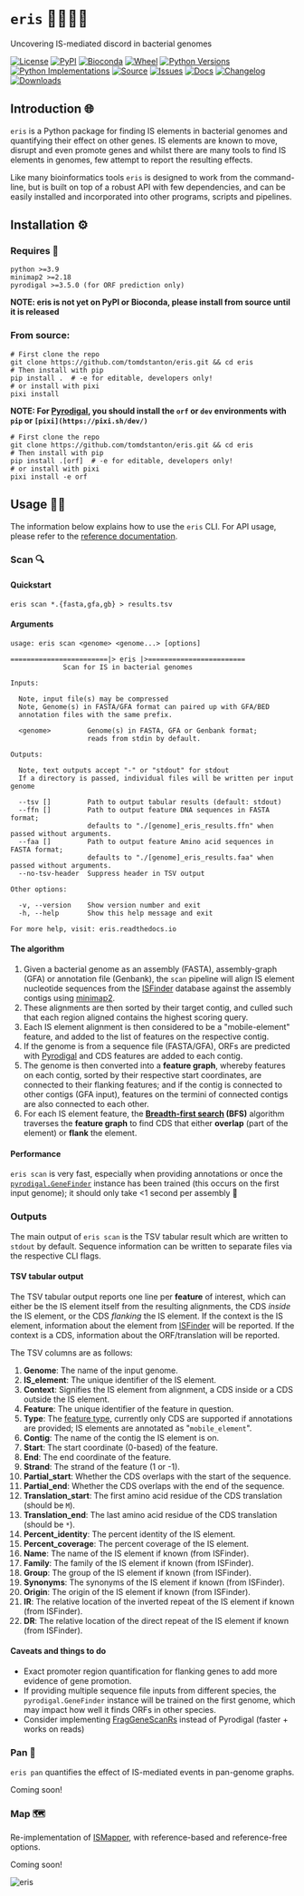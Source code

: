 # `eris` 🧬🧞‍♀🔮️
Uncovering IS-mediated discord in bacterial genomes

[![License](https://img.shields.io/badge/license-GPLv3-blue.svg?style=flat-square&maxAge=2678400)](https://choosealicense.com/licenses/gpl-3.0/)
[![PyPI](https://img.shields.io/pypi/v/eris.svg?style=flat-square&maxAge=3600&logo=PyPI)](https://pypi.org/project/eris)
[![Bioconda](https://img.shields.io/conda/vn/bioconda/eris?style=flat-square&maxAge=3600&logo=anaconda)](https://anaconda.org/bioconda/eris)
[![Wheel](https://img.shields.io/pypi/wheel/eris.svg?style=flat-square&maxAge=3600)](https://pypi.org/project/eris/#files)
[![Python Versions](https://img.shields.io/pypi/pyversions/eris.svg?style=flat-square&maxAge=600&logo=python)](https://pypi.org/project/eris/#files)
[![Python Implementations](https://img.shields.io/pypi/implementation/eris.svg?style=flat-square&maxAge=600&label=impl)](https://pypi.org/project/eris/#files)
[![Source](https://img.shields.io/badge/source-GitHub-303030.svg?maxAge=2678400&style=flat-square)](https://github.com/tomdstanton/eris/)
[![Issues](https://img.shields.io/github/issues/tomdstanton/eris.svg?style=flat-square&maxAge=600)](https://github.com/tomdstanton/eris/issues)
[![Docs](https://img.shields.io/readthedocs/eris/latest?style=flat-square&maxAge=600)](https://eris.readthedocs.io)
[![Changelog](https://img.shields.io/badge/keep%20a-changelog-8A0707.svg?maxAge=2678400&style=flat-square)](https://github.com/tomdstanton/eris/blob/main/CHANGELOG.md)
[![Downloads](https://img.shields.io/pypi/dm/eris?style=flat-square&color=303f9f&maxAge=86400&label=downloads)](https://pepy.tech/project/eris)

## Introduction 🌐
`eris` is a Python package for finding IS elements in bacterial genomes and quantifying their effect on other genes.
IS elements are known to move, disrupt and even promote genes and whilst there are many tools to find IS elements in
genomes, few attempt to report the resulting effects. 

Like many bioinformatics tools `eris` is designed to work from 
the command-line, but is built on top of a robust API with few dependencies, and can be easily installed and
incorporated into other programs, scripts and pipelines.

## Installation ⚙️

### Requires 🧰
```
python >=3.9
minimap2 >=2.18
pyrodigal >=3.5.0 (for ORF prediction only)
```
**NOTE: eris is not yet on PyPI or Bioconda, please install from source until it is released**

### From source:
```shell
# First clone the repo
git clone https://github.com/tomdstanton/eris.git && cd eris
# Then install with pip
pip install .  # -e for editable, developers only!
# or install with pixi
pixi install
```

**NOTE: For [Pyrodigal](https://pyrodigal.readthedocs.io/en/stable/), you should install the `orf` or `dev`
environments with `pip` or `[pixi](https://pixi.sh/dev/)`**

```shell
# First clone the repo
git clone https://github.com/tomdstanton/eris.git && cd eris
# Then install with pip
pip install .[orf]  # -e for editable, developers only!
# or install with pixi
pixi install -e orf
```

## Usage 🧑‍💻
The information below explains how to use the `eris` CLI. 
For API usage, please refer to the [reference documentation](https://tomdstanton.github.io/eris/reference/eris/).

### Scan 🔍

#### Quickstart
`eris scan *.{fasta,gfa,gb} > results.tsv`

#### Arguments
```shell
usage: eris scan <genome> <genome...> [options]

========================|> eris |>========================
             Scan for IS in bacterial genomes             

Inputs:
  
  Note, input file(s) may be compressed
  Note, Genome(s) in FASTA/GFA format can paired up with GFA/BED
  annotation files with the same prefix.

  <genome>         Genome(s) in FASTA, GFA or Genbank format;
                   reads from stdin by default.

Outputs:
  
  Note, text outputs accept "-" or "stdout" for stdout
  If a directory is passed, individual files will be written per input genome

  --tsv []         Path to output tabular results (default: stdout)
  --ffn []         Path to output feature DNA sequences in FASTA format;
                   defaults to "./[genome]_eris_results.ffn" when passed without arguments.
  --faa []         Path to output feature Amino acid sequences in FASTA format;
                   defaults to "./[genome]_eris_results.faa" when passed without arguments.
  --no-tsv-header  Suppress header in TSV output

Other options:

  -v, --version    Show version number and exit
  -h, --help       Show this help message and exit

For more help, visit: eris.readthedocs.io
```

#### The algorithm 
1. Given a bacterial genome as an assembly (FASTA), assembly-graph (GFA) or annotation file (Genbank), the `scan` pipeline
will align IS element nucleotide sequences from the [ISFinder](https://isfinder.biotoul.fr/) database against the 
assembly contigs using [minimap2](https://lh3.github.io/minimap2/).
1. These alignments are then sorted by their target contig, and culled such that each region aligned contains the highest 
scoring query.
1. Each IS element alignment is then considered to be a "mobile-element" feature, and added to the list
of features on the respective contig.
1. If the genome is from a sequence file (FASTA/GFA), ORFs are predicted with 
[Pyrodigal](https://pyrodigal.readthedocs.io/en/stable) and CDS features are added to each contig.
1. The genome is then converted into a **feature graph**, whereby features on each contig, sorted by their respective
start coordinates, are connected to their flanking features; and if the contig is connected to other contigs 
(GFA input), features on the termini of connected contigs are also connected to each other.
1. For each IS element feature, the **[Breadth-first search](https://en.wikipedia.org/wiki/Breadth-first_search) (BFS)**
algorithm traverses the **feature graph** to find CDS that either **overlap** (part of the element) or **flank**
the element.

#### Performance 
`eris scan` is very fast, especially when providing annotations or once the 
[`pyrodigal.GeneFinder`](https://pyrodigal.readthedocs.io/en/stable/api/gene_finder.html#genefinder) instance has been
trained (this occurs on the first input genome); it should only take <1 second per assembly 🚀

### Outputs

The main output of `eris scan` is the TSV tabular result which are written to `stdout` by default. Sequence information
can be written to separate files via the respective CLI flags.

#### TSV tabular output

The TSV tabular output reports one line per **feature** of interest, which can either be the IS element itself from the
resulting alignments, the CDS _inside_ the IS element, or the CDS _flanking_ the IS element. If the context is the
IS element, information about the element from [ISFinder](https://isfinder.biotoul.fr/) will be reported. If the context is a CDS, information about
the ORF/translation will be reported.

The TSV columns are as follows:

1. **Genome**: The name of the input genome.
1. **IS_element**: The unique identifier of the IS element.
1. **Context**: Signifies the IS element from alignment, a CDS inside or a CDS outside the IS element.
1. **Feature**: The unique identifier of the feature in question.
1. **Type**: The [feature type](https://www.insdc.org/submitting-standards/feature-table/), currently only CDS are 
supported if annotations are provided; IS elements are annotated as "`mobile_element`".
1. **Contig**: The name of the contig the IS element is on.
1. **Start**: The start coordinate (0-based) of the feature.
1. **End**: The end coordinate of the feature.
1. **Strand**: The strand of the feature (1 or -1).
1. **Partial_start**: Whether the CDS overlaps with the start of the sequence.
1. **Partial_end**: Whether the CDS overlaps with the end of the sequence.
1. **Translation_start**: The first amino acid residue of the CDS translation (should be `M`).
1. **Translation_end**: The last amino acid residue of the CDS translation (should be `*`).
1. **Percent_identity**: The percent identity of the IS element.
1. **Percent_coverage**: The percent coverage of the IS element.
1. **Name**: The name of the IS element if known (from ISFinder).
1. **Family**: The family of the IS element if known (from ISFinder).
1. **Group**: The group of the IS element if known (from ISFinder).
1. **Synonyms**: The synonyms of the IS element if known (from ISFinder).
1. **Origin**: The origin of the IS element if known (from ISFinder).
1. **IR**: The relative location of the inverted repeat of the IS element if known (from ISFinder).
1. **DR**: The relative location of the direct repeat of the IS element if known (from ISFinder).

#### Caveats and things to do
 - Exact promoter region quantification for flanking genes to add more evidence of gene promotion.
 - If providing multiple sequence file inputs from different species, the `pyrodigal.GeneFinder` instance
will be trained on the first genome, which may impact how well it finds ORFs in other species.
 - Consider implementing [FragGeneScanRs](https://github.com/unipept/FragGeneScanRs) instead of Pyrodigal 
(faster + works on reads)


### Pan 🦘
`eris pan` quantifies the effect of IS-mediated events in pan-genome graphs.

Coming soon!

### Map 🗺️
Re-implementation of [ISMapper](https://github.com/jhawkey/IS_mapper), with reference-based and reference-free options.

Coming soon!

![eris](https://static.wikia.nocookie.net/dreamworks/images/6/6f/Sinbad-disneyscreencaps.com-1100.jpg/revision/latest?cb=20240311205845)
